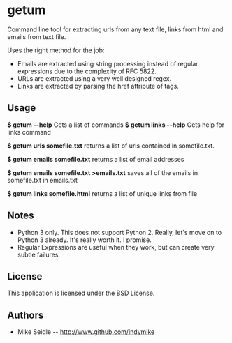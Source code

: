 getum
=====

Command line tool for extracting urls from any text file, links 
from html and emails from text file.  

Uses the right method for the job:

* Emails are extracted using string processing instead of regular 
  expressions due to the complexity of RFC 5822.
* URLs are extracted using a very well designed regex.
* Links are extracted by parsing the href attribute of <a> tags.

Usage
-----
**$ getum --help**
Gets a list of commands
**$ getum links --help**
Gets help for links command

**$ getum urls somefile.txt**
returns a list of urls contained in somefile.txt.

**$ getum emails somefile.txt**
returns a list of email addresses

**$ getum emails somefile.txt >emails.txt**
saves all of the emails in somefile.txt in emails.txt

**$ getum links somefile.html**
returns a list of unique links from file

Notes
-----
* Python 3 only. This does not support Python 2. Really, let's
  move on to Python 3 already. It's really worth it. I promise.
* Regular Expressions are useful when they work, but can create 
  very subtle failures.

License
-------
This application is licensed under the BSD License.

Authors
-------
* Mike Seidle -- http://www.github.com/indymike
